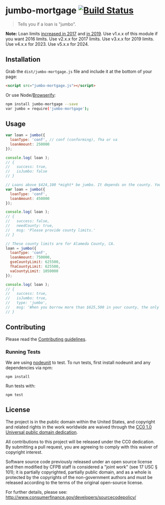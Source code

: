 # jumbo-mortgage [![Build Status](https://secure.travis-ci.org/cfpb/jumbo-mortgage.png?branch=master)](http://travis-ci.org/cfpb/jumbo-mortgage)

> Tells you if a loan is "jumbo".

**Note:** Loan limits [increased in 2017](https://www.fhfa.gov/Media/PublicAffairs/Pages/FHFA-Announces-Increase-in-Maximum-Conforming-Loan-Limits-for-Fannie-Mae-and-Freddie-Mac-in-2017.aspx) and [in 2019](https://www.fhfa.gov/Media/PublicAffairs/Pages/FHFA-Announces-Maximum-Conforming-Loan-Limits-for-2019.aspx). Use v1.x.x of this module if you want 2016 limits. Use v2.x.x for 2017 limits. Use v3.x.x for 2019 limits. Use v4.x.x for 2023. Use v5.x.x for 2024.

## Installation

Grab the `dist/jumbo-mortgage.js` file and include it at the bottom of your page:

```html
<script src="jumbo-mortgage.js"></script>
```

Or use Node/[Browserify](http://browserify.org/):

```sh
npm install jumbo-mortgage --save
var jumbo = require('jumbo-mortgage');
```

## Usage

```javascript
var loan = jumbo({
  loanType: 'conf', // conf (conforming), fha or va
  loanAmount: 250000
});

console.log( loan );
// {
//   success: true,
//   isJumbo: false
// }
```

```javascript
// Loans above $424,100 *might* be jumbo. It depends on the county. You'll need to provide county limits.
var loan = jumbo({
  loanType: 'conf',
  loanAmount: 450000
});

console.log( loan );
// {
//   success: false,
//   needCounty: true,
//   msg: 'Please provide county limits.'
// }
```

```javascript
// These county limits are for Alameda County, CA.
loan = jumbo({
  loanType: 'conf',
  loanAmount: 750000,
  gseCountyLimit: 625500,
  fhaCountyLimit: 625500,
  vaCountyLimit: 1050000
});

console.log( loan );
// {
//   success: true,
//   isJumbo: true,
//   type: 'jumbo',
//   msg: 'When you borrow more than $625,500 in your county, the only loan type available to you is a jumbo (non-conforming) loan.'
// }
```

## Contributing

Please read the [Contributing guidelines](CONTRIBUTING.md).

### Running Tests

We are using [nodeunit](https://github.com/caolan/nodeunit) to test. To run tests, first install nodeunit and any dependencies via npm:

```
npm install
```

Run tests with:

```
npm test
```

## License

The project is in the public domain within the United States, and
copyright and related rights in the work worldwide are waived through
the [CC0 1.0 Universal public domain dedication](http://creativecommons.org/publicdomain/zero/1.0/).

All contributions to this project will be released under the CC0
dedication. By submitting a pull request, you are agreeing to comply
with this waiver of copyright interest.

Software source code previously released under an open source license and then modified by CFPB staff is considered a "joint work" (see 17 USC § 101); it is partially copyrighted, partially public domain, and as a whole is protected by the copyrights of the non-government authors and must be released according to the terms of the original open-source license.

For further details, please see: http://www.consumerfinance.gov/developers/sourcecodepolicy/
